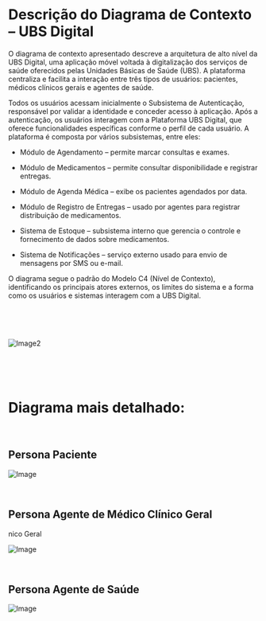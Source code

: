 # Descrição do Diagrama de Contexto – UBS Digital
O diagrama de contexto apresentado descreve a arquitetura de alto nível da UBS Digital, uma aplicação móvel voltada à digitalização dos serviços de saúde oferecidos pelas Unidades Básicas de Saúde (UBS). A plataforma centraliza e facilita a interação entre três tipos de usuários: pacientes, médicos clínicos gerais e agentes de saúde.

Todos os usuários acessam inicialmente o Subsistema de Autenticação, responsável por validar a identidade e conceder acesso à aplicação. Após a autenticação, os usuários interagem com a Plataforma UBS Digital, que oferece funcionalidades específicas conforme o perfil de cada usuário.
A plataforma é composta por vários subsistemas, entre eles:

- Módulo de Agendamento – permite marcar consultas e exames.

- Módulo de Medicamentos – permite consultar disponibilidade e registrar entregas.

- Módulo de Agenda Médica – exibe os pacientes agendados por data.

- Módulo de Registro de Entregas – usado por agentes para registrar distribuição de medicamentos.

- Sistema de Estoque – subsistema interno que gerencia o controle e fornecimento de dados sobre medicamentos.

- Sistema de Notificações – serviço externo usado para envio de mensagens por SMS ou e-mail.

O diagrama segue o padrão do Modelo C4 (Nível de Contexto), identificando os principais atores externos, os limites do sistema e a forma como os usuários e sistemas interagem com a UBS Digital.

<br>
<br>
<br>



![Image](https://github.com/user-attachments/assets/c98e26df-0f15-4993-a500-d994ff98f305)2

<br>
<br>
<br>





# Diagrama mais detalhado:

<br>

## Persona Paciente


![Image](https://github.com/user-attachments/assets/6e256e2b-e3a7-47b0-ad1f-e270ea3c2e99)


<br>

## Persona Agente de Médico Clínico Geral
nico Geral 

![Image](https://github.com/user-attachments/assets/3d42b904-a044-44d3-982a-28f82b9f2635)


<br>

## Persona Agente de Saúde

![Image](https://github.com/user-attachments/assets/03a5c108-fa78-4da8-ae79-f6b436d55922)
